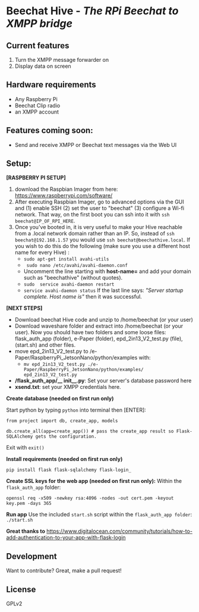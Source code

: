 # Beechat Hive -  _The RPi Beechat to XMPP bridge_

## Current features
1. Turn the XMPP message forwarder on
2. Display data on screen

## Hardware requirements
- Any Raspberry Pi
- Beechat Clip radio
- an XMPP account

## Features coming soon:
* Send and receive XMPP or Beechat text messages via the Web UI
    
## Setup: ##


**[RASPBERRY PI SETUP]** 
1. download the Raspbian Imager from here: https://www.raspberrypi.com/software/
2. After executing Raspbian Imager, go to advanced options via the GUI and 
    (1) enable SSH 
    (2) set the user to "beechat" 
    (3) configure a Wi-fi network. That way, on the first boot you can ssh into it with ```ssh beechat@IP_OF_RPI_HERE```. 
3. Once you've booted in, it is very useful to make your Hive reachable from a .local network domain rather than an IP. So, instead of ```ssh beechat@192.168.1.57``` you would use ```ssh beechat@beechathive.local```. If you wish to do this do the following (make sure you use a different host name for every Hive) :
    *  ``` sudo apt-get install avahi-utils ```
    *  ``` sudo nano /etc/avahi/avahi-daemon.conf```
    *  Uncomment the line starting with **host-name=** and add your domain such as "beechathive" (without quotes).
    *  ```sudo  service avahi-daemon restart```
    *  ```service avahi-daemon status``` If the last line says: _"Server startup complete. Host name is"_ then it was successful.


**[NEXT STEPS]**
- Download beechat Hive code and unzip to /home/beechat (or your user)
- Download waveshare folder and extract into /home/beechat (or your user). Now you should have two folders and some loose files: flask_auth_app (folder), e-Paper (folder), epd_2in13_V2_test.py (file), (start.sh) and other files.
- move epd_2in13_V2_test.py to /e-Paper/RaspberryPi_JetsonNano/python/examples with:
    -  ```mv epd_2in13_V2_test.py ./e-Paper/RaspberryPi_JetsonNano/python/examples/ epd_2in13_V2_test.py```
-   **/flask_auth_app/__ init__.py**: Set your server's database password here
-   **xsend.txt**: set your XMPP credentials here.

**Create database (needed on first run only)**

Start python by typing ```python``` into terminal then [ENTER]:

```
from project import db, create_app, models
```
```
db.create_all(app=create_app()) # pass the create_app result so Flask-SQLAlchemy gets the configuration.
```

Exit with ```exit()```

**Install requirements (needed on first run only)**
```
pip install flask flask-sqlalchemy flask-login_
```


**Create SSL keys for the web app (needed on first run only):**
Within the ```flask_auth_app``` folder: 
```
openssl req -x509 -newkey rsa:4096 -nodes -out cert.pem -keyout key.pem -days 365
```

**Run app**
Use the included ```start.sh``` script within the ```flask_auth_app folder```:
``` ./start.sh```


**Great thanks to**
https://www.digitalocean.com/community/tutorials/how-to-add-authentication-to-your-app-with-flask-login

## Development

Want to contribute? Great, make a pull request!

## License

GPLv2
